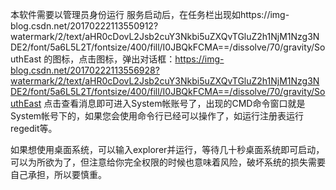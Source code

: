 本软件需要以管理员身份运行
服务启动后，在任务栏出现如https://img-blog.csdn.net/20170222113550912?watermark/2/text/aHR0cDovL2Jsb2cuY3Nkbi5uZXQvTGluZ2h1NjM1Nzg3NDE2/font/5a6L5L2T/fontsize/400/fill/I0JBQkFCMA==/dissolve/70/gravity/SouthEast 的图标，点击图标，弹出对话框：https://img-blog.csdn.net/20170222113556928?watermark/2/text/aHR0cDovL2Jsb2cuY3Nkbi5uZXQvTGluZ2h1NjM1Nzg3NDE2/font/5a6L5L2T/fontsize/400/fill/I0JBQkFCMA==/dissolve/70/gravity/SouthEast 点击查看消息即可进入System帐账号了，出现的CMD命令窗口就是System帐号下的，如果您会使用命令行已经可以操作了，如运行注册表运行regedit等。

如果想使用桌面系统，可以输入explorer并运行，等待几十秒桌面系统即可启动，可以为所欲为了，但注意给你完全权限的时候也意味着风险，破坏系统的损失需要自己承担，所以要慎重。
